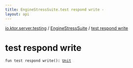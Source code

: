 ```yaml
---
title: EngineStressSuite.test respond write - 
layout: api
---
```


<div class='api-docs-breadcrumbs'><a href="../index.html">io.ktor.server.testing</a> / <a href="index.html">EngineStressSuite</a> / <a href="./test respond write.html">test respond write</a></div>

# test respond write

<div class="signature"><code><span class="keyword">fun </span><span class="identifier">test respond write</span><span class="symbol">(</span><span class="symbol">)</span><span class="symbol">: </span><a href="https://kotlinlang.org/api/latest/jvm/stdlib/kotlin/-unit/index.html"><span class="identifier">Unit</span></a></code></div>
